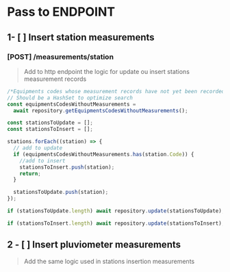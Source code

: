 # Pass to ENDPOINT

## 1- [ ] Insert station measurements

### [POST] /measurements/station

> Add to http endpoint the logic for update ou insert stations measurement records

```js
/*Equipments codes whose measurement records have not yet been recorded*/
// Should be a HashSet to optimize search
const equipmentsCodesWithoutMeasurements =
  await repository.getEquipmentsCodesWithoutMeasurements();

const stationsToUpdate = [];
const stationsToInsert = [];

stations.forEach((station) => {
  // add to update
  if (equipmentsCodesWithoutMeasurements.has(station.Code)) {
    //add to insert
    stationsToInsert.push(station);
    return;
  }

  stationsToUpdate.push(station);
});

if (stationsToUpdate.length) await repository.update(stationsToUpdate);

if (stationsToInsert.length) await repository.update(stationsToInsert);
```

## 2 - [ ] Insert pluviometer measurements

> Add the same logic used in stations insertion measurements
